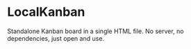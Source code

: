 # LocalKanban
Standalone Kanban board in a single HTML file. No server, no dependencies, just open and use.
